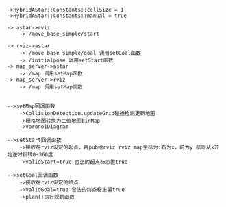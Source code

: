 	->HybridAStar::Constants::cellSize = 1	
	->HybridAStar::Constants::manual = true
	
	-> astar->rviz
		-> /move_base_simple/start
		
	-> rviz->astar
		-> /move_base_simple/goal 调用setGoal函数
		-> /initialpose 调用setStart函数
	-> map_server->astar
		-> /map 调用setMap函数
	-> map_server->rviz
		-> /map 调用setMap函数


	-->setMap回调函数
		->CollisionDetection.updateGrid碰撞检测更新地图
		->栅格地图转换为二值地图binMap
		->voronoiDiagram

	-->setStart回调函数
		->接收在rviz设定的起点，再pub给rviz rviz map坐标为:右为x，前为y 航向从x开始逆时针转0~360度 
		->validStart=true 合法的起点标志置true

	-->setGoal回调函数
		->接收在rviz设定的终点
		->validGoal=true 合法的终点标志置true
		->plan()执行规划函数







